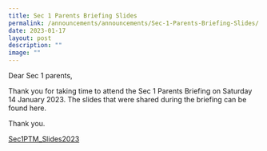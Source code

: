 ```yaml
---
title: Sec 1 Parents Briefing Slides
permalink: /announcements/announcements/Sec-1-Parents-Briefing-Slides/
date: 2023-01-17
layout: post
description: ""
image: ""
---
```

Dear Sec 1 parents,

Thank you for taking time to attend the Sec 1 Parents Briefing on Saturday 14 January 2023. The slides that were shared during the briefing can be found here.

Thank you.

[Sec1PTM\_Slides2023](/files/Announcements/Sec%201%20Parents%20Briefing%20Slides/Sec1PTM_Slides2023.pdf)
